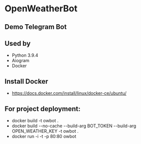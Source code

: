 # OpenWeatherBot
## Demo Telegram Bot

## Used by
* Python 3.9.4
* Aiogram
* Docker

## Install Docker 
* https://docs.docker.com/install/linux/docker-ce/ubuntu/

## For project deployment:
* docker build -t owbot .
* docker build --no-cache --build-arg BOT_TOKEN --build-arg OPEN_WEATHER_KEY -t owbot .
* docker run -i -t -p 80:80 owbot    
